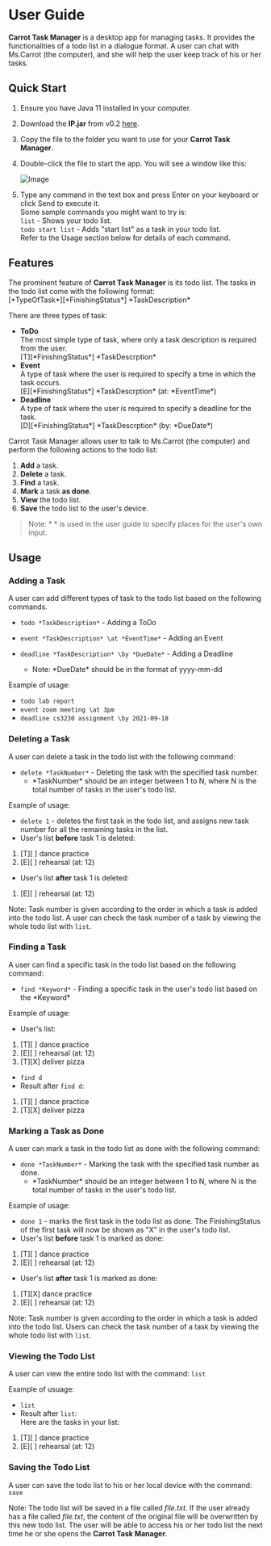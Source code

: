 # User Guide
**Carrot Task Manager** is a desktop app for managing tasks. It provides the functionalities of a todo list in a dialogue format. A user can chat with Ms.Carrot (the computer), and she will help the user keep track of his or her tasks.

## Quick Start
1. Ensure you have Java 11 installed in your computer.
2. Download the **IP.jar** from v0.2 [here](https://github.com/chingh20/ip/releases).
3. Copy the file to the folder you want to use for your **Carrot Task Manager**.
4. Double-click the file to start the app. You will see a window like this:  
  
   ![Image](https://github.com/chingh20/ip/src/main/resources/images/StartUpPage.png)
  
5. Type any command in the text box and press Enter on your keyboard or click Send to execute it.  
   Some sample commands you might want to try is:   
   `list` - Shows your todo list.  
   `todo start list` - Adds "start list" as a task in your todo list.     
   Refer to the Usage section below for details of each command.
   
## Features 
The prominent feature of **Carrot Task Manager** is its todo list. 
The tasks in the todo list come with the following format:  
\[\*TypeOfTask\*\]\[\*FinishingStatus\*\] \*TaskDescription\*
  
There are three types of task:   
- **ToDo**  
The most simple type of task, where only a task description is required from the user.  
\[T\]\[\*FinishingStatus\*\] \*TaskDescrption\*  
- **Event**  
A type of task where the user is required to specify a time in which the task occurs.  
\[E\]\[\*FinishingStatus\*\] \*TaskDescrption\* (at: \*EventTime\*)  
- **Deadline**  
A type of task where the user is required to specify a deadline for the task.   
\[D\]\[\*FinishingStatus\*\] \*TaskDescrption\* (by: \*DueDate\*)  
  
Carrot Task Manager allows user to talk to Ms.Carrot (the computer) and perform the following actions to the todo list:  
1. **Add** a task. 
2. **Delete** a task.
3. **Find** a task.
4. **Mark** a task **as done**.
5. **View** the todo list.  
6. **Save** the todo list to the user's device. 

>Note: \* \* is used in the user guide to specify places for the user's own input.  

## Usage

### Adding a Task

A user can add different types of task to the todo list based on the following commands.
- `todo *TaskDescription*` - Adding a ToDo  

- `event *TaskDescription* \at *EventTime*` - Adding an Event 
  
- `deadline *TaskDescription* \by *DueDate*` - Adding a Deadline
  - Note: \*DueDate\* should be in the format of yyyy-mm-dd
  
Example of usage: 
  - `todo lab report`  
  - `event zoom meeting \at 3pm`
  - `deadline cs3230 assignment \by 2021-09-18`  

### Deleting a Task

A user can delete a task in the todo list with the following command:
- `delete *TaskNumber*` - Deleting the task with the specified task number.   
  - \*TaskNumber\* should be an integer between 1 to N, where N is the total number of tasks in the user's todo list.  

Example of usage: 
- `delete 1` - deletes the first task in the todo list, and assigns new task number for all the remaining tasks in the list.  
- User's list **before** task 1 is deleted:  
 1. \[T\]\[ \] dance practice 
 2. \[E\]\[ \] rehearsal (at: 12)
- User's list **after** task 1 is deleted:
 1. \[E\]\[ \] rehearsal (at: 12)   
  
Note: Task number is given according to the order in which a task is added into the todo list. A user can check the task number of a task by viewing the whole todo list with `list`.

### Finding a Task

A user can find a specific task in the todo list based on the following command:
- `find *Keyword*` - Finding a specific task in the user's todo list based on the \*Keyword\*

Example of usage: 
- User's list:  
 1. \[T\]\[ \] dance practice 
 2. \[E\]\[ \] rehearsal (at: 12)
 3. \[T\]\[X\] deliver pizza 
- `find d`
- Result after `find d`:
 1. \[T\]\[ \] dance practice
 2. \[T\]\[X\] deliver pizza 

### Marking a Task as Done

A user can mark a task in the todo list as done with the following command:
- `done *TaskNumber*` - Marking the task with the specified task number as done.   
  - \*TaskNumber\* should be an integer between 1 to N, where N is the total number of tasks in the user's todo list.  

Example of usage: 
- `done 1` - marks the first task in the todo list as done. The FinishingStatus of the first task will now be shown as "X" in the user's todo list.   
- User's list **before** task 1 is marked as done:  
 1. \[T\]\[ \] dance practice 
 2. \[E\]\[ \] rehearsal (at: 12)
- User's list **after** task 1 is marked as done:
 1. \[T\]\[X\] dance practice
 2. \[E\]\[ \] rehearsal (at: 12)  

Note: Task number is given according to the order in which a task is added into the todo list. Users can check the task number of a task by viewing the whole todo list with `list`.

### Viewing the Todo List  

A user can view the entire todo list with the command:
`list`

Example of usuage:
- `list`
- Result after `list`:  
Here are the tasks in your list:  
 1. \[T\]\[ \] dance practice 
 2. \[E\]\[ \] rehearsal (at: 12)  
 
### Saving the Todo List

A user can save the todo list to his or her local device with the command:
`save`

Note: The todo list will be saved in a file called *file.txt*. If the user already has a file called *file.txt*, the content of the original file will be overwritten by this new todo list. The user will be able to access his or her todo list the next time he or she opens the **Carrot Task Manager**. 


